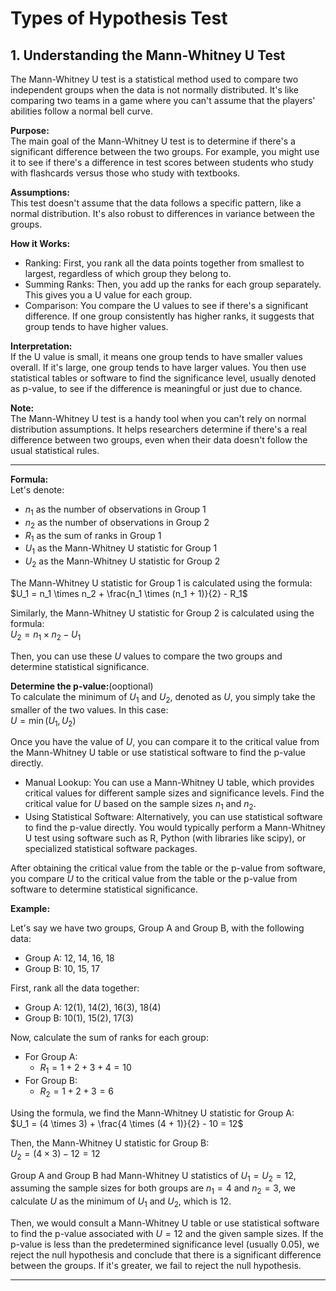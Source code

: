 # Types of Hypothesis Test
## 1. Understanding the Mann-Whitney U Test
The Mann-Whitney U test is a statistical method used to compare two independent groups when the data is not normally distributed. It's like comparing two teams in a game where you can't assume that the players' abilities follow a normal bell curve. <br />

**Purpose:** <br />
The main goal of the Mann-Whitney U test is to determine if there's a significant difference between the two groups. For example, you might use it to see if there's a difference in test scores between students who study with flashcards versus those who study with textbooks. <br />

**Assumptions:** <br />
This test doesn't assume that the data follows a specific pattern, like a normal distribution. It's also robust to differences in variance between the groups. <br />

**How it Works:** <br />
- Ranking: First, you rank all the data points together from smallest to largest, regardless of which group they belong to.
- Summing Ranks: Then, you add up the ranks for each group separately. This gives you a U value for each group.
- Comparison: You compare the U values to see if there's a significant difference. If one group consistently has higher ranks, it suggests that group tends to have higher values. <br />

**Interpretation:** <br />
If the U value is small, it means one group tends to have smaller values overall. If it's large, one group tends to have larger values. You then use statistical tables or software to find the significance level, usually denoted as p-value, to see if the difference is meaningful or just due to chance. <br />

**Note:** <br />
The Mann-Whitney U test is a handy tool when you can't rely on normal distribution assumptions. It helps researchers determine if there's a real difference between two groups, even when their data doesn't follow the usual statistical rules. <br />

-----------------------------------
**Formula:** <br />
Let's denote:<br />
- $n_1$ as the number of observations in Group 1
- $n_2$ as the number of observations in Group 2 
- $R_1$ as the sum of ranks in Group 1 
- $U_1$ as the Mann-Whitney U statistic for Group 1 
- $U_2$ as the Mann-Whitney U statistic for Group 2 

The Mann-Whitney U statistic for Group 1 is calculated using the formula: <br/>
$U_1 = n_1 \times n_2 + \frac{n_1 \times (n_1 + 1)}{2} - R_1$

Similarly, the Mann-Whitney U statistic for Group 2 is calculated using the formula:<br/>
$U_2 = n_1 \times n_2 - U_1$

Then, you can use these $U$ values to compare the two groups and determine statistical significance. <br/>

**Determine the p-value:**(ooptional) <br/>
To calculate the minimum of $U_1$ and $U_2$, denoted as $U$, you simply take the smaller of the two values. In this case: <br/>
$U = \min(U_1, U_2)$

Once you have the value of $U$, you can compare it to the critical value from the Mann-Whitney U table or use statistical software to find the p-value directly.<br/>
- Manual Lookup: You can use a Mann-Whitney U table, which provides critical values for different sample sizes and significance levels. Find the critical value for $U$ based on the sample sizes $n_1$ and $n_2$.
- Using Statistical Software: Alternatively, you can use statistical software to find the p-value directly. You would typically perform a Mann-Whitney U test using software such as R, Python (with libraries like scipy), or specialized statistical software packages.

After obtaining the critical value from the table or the p-value from software, you compare $U$ to the critical value from the table or the p-value from software to determine statistical significance. <br/>

**Example:** <br/>

Let's say we have two groups, Group A and Group B, with the following data: <br/>
- Group A: 12, 14, 16, 18 
- Group B: 10, 15, 17

First, rank all the data together:
- Group A: 12(1), 14(2), 16(3), 18(4) 
- Group B: 10(1), 15(2), 17(3)

Now, calculate the sum of ranks for each group: <br/>
- For Group A: 
  - $R_1 = 1 + 2 + 3 + 4 = 10$
- For Group B: 
  - $R_2 = 1 + 2 + 3 = 6$

Using the formula, we find the Mann-Whitney U statistic for Group A: <br/>
$U_1 = (4 \times 3) + \frac{4 \times (4 + 1)}{2} - 10 = 12$

Then, the Mann-Whitney U statistic for Group B: <br/>
$U_2 = (4 \times 3) - 12 = 12$

Group A and Group B had Mann-Whitney U statistics of $U_1 = U_2 = 12$, assuming the sample sizes for both groups are $n_1 = 4$ and $n_2 = 3$, we calculate $U$ as the minimum of $U_1$ and $U_2$, which is $12$.<br/>

Then, we would consult a Mann-Whitney U table or use statistical software to find the p-value associated with $U = 12$ and the given sample sizes. If the p-value is less than the predetermined significance level (usually $0.05$), we reject the null hypothesis and conclude that there is a significant difference between the groups. If it's greater, we fail to reject the null hypothesis. <br/>

______________________________________


